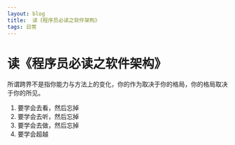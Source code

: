 ```yaml
---
layout: blog
title:  读《程序员必读之软件架构》
tags: 日常
---
```

#  读《程序员必读之软件架构》

所谓跨界不是指你能力与方法上的变化，你的作为取决于你的格局，你的格局取决于你的所见。

1. 要学会去看，然后忘掉
2. 要学会去听，然后忘掉
3. 要学会去做，然后忘掉
4. 要学会超越
